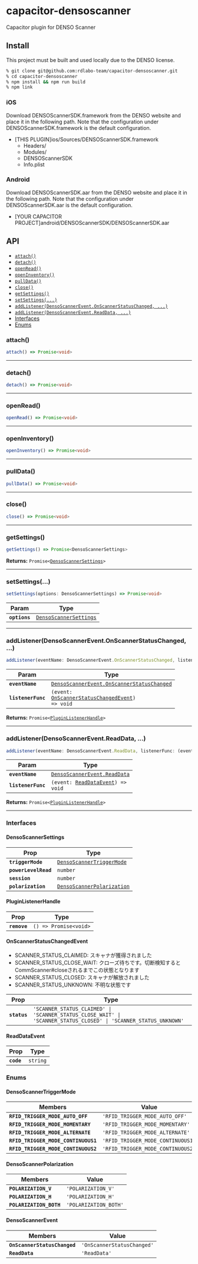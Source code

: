 # capacitor-densoscanner

Capacitor plugin for DENSO Scanner

## Install

This project must be built and used locally due to the DENSO license.

```bash
% git clone git@github.com:rdlabo-team/capacitor-densoscanner.git
% cd capacitor-densoscanner
% npm install && npm run build
% npm link
```

### iOS

Download DENSOScannerSDK.framework from the DENSO website and place it in the following path. Note that the configuration under DENSOScannerSDK.framework is the default configuration.

- [THIS PLUGIN]ios/Sources/DENSOScannerSDK.framework
  - Headers/
  - Modules/
  - DENSOScannerSDK
  - Info.plist

### Android

Download DENSOScannerSDK.aar from the DENSO website and place it in the following path. Note that the configuration under DENSOScannerSDK.aar is the default configuration. 

- [YOUR CAPACITOR PROJECT]android/DENSOScannerSDK/DENSOScannerSDK.aar

## API

<docgen-index>

* [`attach()`](#attach)
* [`detach()`](#detach)
* [`openRead()`](#openread)
* [`openInventory()`](#openinventory)
* [`pullData()`](#pulldata)
* [`close()`](#close)
* [`getSettings()`](#getsettings)
* [`setSettings(...)`](#setsettings)
* [`addListener(DensoScannerEvent.OnScannerStatusChanged, ...)`](#addlistenerdensoscannereventonscannerstatuschanged-)
* [`addListener(DensoScannerEvent.ReadData, ...)`](#addlistenerdensoscannereventreaddata-)
* [Interfaces](#interfaces)
* [Enums](#enums)

</docgen-index>

<docgen-api>
<!--Update the source file JSDoc comments and rerun docgen to update the docs below-->

### attach()

```typescript
attach() => Promise<void>
```

--------------------


### detach()

```typescript
detach() => Promise<void>
```

--------------------


### openRead()

```typescript
openRead() => Promise<void>
```

--------------------


### openInventory()

```typescript
openInventory() => Promise<void>
```

--------------------


### pullData()

```typescript
pullData() => Promise<void>
```

--------------------


### close()

```typescript
close() => Promise<void>
```

--------------------


### getSettings()

```typescript
getSettings() => Promise<DensoScannerSettings>
```

**Returns:** <code>Promise&lt;<a href="#densoscannersettings">DensoScannerSettings</a>&gt;</code>

--------------------


### setSettings(...)

```typescript
setSettings(options: DensoScannerSettings) => Promise<void>
```

| Param         | Type                                                                  |
| ------------- | --------------------------------------------------------------------- |
| **`options`** | <code><a href="#densoscannersettings">DensoScannerSettings</a></code> |

--------------------


### addListener(DensoScannerEvent.OnScannerStatusChanged, ...)

```typescript
addListener(eventName: DensoScannerEvent.OnScannerStatusChanged, listenerFunc: (event: OnScannerStatusChangedEvent) => void) => Promise<PluginListenerHandle>
```

| Param              | Type                                                                                                    |
| ------------------ | ------------------------------------------------------------------------------------------------------- |
| **`eventName`**    | <code><a href="#densoscannerevent">DensoScannerEvent.OnScannerStatusChanged</a></code>                  |
| **`listenerFunc`** | <code>(event: <a href="#onscannerstatuschangedevent">OnScannerStatusChangedEvent</a>) =&gt; void</code> |

**Returns:** <code>Promise&lt;<a href="#pluginlistenerhandle">PluginListenerHandle</a>&gt;</code>

--------------------


### addListener(DensoScannerEvent.ReadData, ...)

```typescript
addListener(eventName: DensoScannerEvent.ReadData, listenerFunc: (event: ReadDataEvent) => void) => Promise<PluginListenerHandle>
```

| Param              | Type                                                                        |
| ------------------ | --------------------------------------------------------------------------- |
| **`eventName`**    | <code><a href="#densoscannerevent">DensoScannerEvent.ReadData</a></code>    |
| **`listenerFunc`** | <code>(event: <a href="#readdataevent">ReadDataEvent</a>) =&gt; void</code> |

**Returns:** <code>Promise&lt;<a href="#pluginlistenerhandle">PluginListenerHandle</a>&gt;</code>

--------------------


### Interfaces


#### DensoScannerSettings

| Prop                 | Type                                                                          |
| -------------------- | ----------------------------------------------------------------------------- |
| **`triggerMode`**    | <code><a href="#densoscannertriggermode">DensoScannerTriggerMode</a></code>   |
| **`powerLevelRead`** | <code>number</code>                                                           |
| **`session`**        | <code>number</code>                                                           |
| **`polarization`**   | <code><a href="#densoscannerpolarization">DensoScannerPolarization</a></code> |


#### PluginListenerHandle

| Prop         | Type                                      |
| ------------ | ----------------------------------------- |
| **`remove`** | <code>() =&gt; Promise&lt;void&gt;</code> |


#### OnScannerStatusChangedEvent

- SCANNER_STATUS_CLAIMED: スキャナが獲得されました
- SCANNER_STATUS_CLOSE_WAIT: クローズ待ちです。切断検知するとCommScanner#closeされるまでこの状態となります
- SCANNER_STATUS_CLOSED:  スキャナが解放されました
- SCANNER_STATUS_UNKNOWN: 不明な状態です

| Prop         | Type                                                                                                                        |
| ------------ | --------------------------------------------------------------------------------------------------------------------------- |
| **`status`** | <code>'SCANNER_STATUS_CLAIMED' \| 'SCANNER_STATUS_CLOSE_WAIT' \| 'SCANNER_STATUS_CLOSED' \| 'SCANNER_STATUS_UNKNOWN'</code> |


#### ReadDataEvent

| Prop       | Type                |
| ---------- | ------------------- |
| **`code`** | <code>string</code> |


### Enums


#### DensoScannerTriggerMode

| Members                             | Value                                        |
| ----------------------------------- | -------------------------------------------- |
| **`RFID_TRIGGER_MODE_AUTO_OFF`**    | <code>'RFID_TRIGGER_MODE_AUTO_OFF'</code>    |
| **`RFID_TRIGGER_MODE_MOMENTARY`**   | <code>'RFID_TRIGGER_MODE_MOMENTARY'</code>   |
| **`RFID_TRIGGER_MODE_ALTERNATE`**   | <code>'RFID_TRIGGER_MODE_ALTERNATE'</code>   |
| **`RFID_TRIGGER_MODE_CONTINUOUS1`** | <code>'RFID_TRIGGER_MODE_CONTINUOUS1'</code> |
| **`RFID_TRIGGER_MODE_CONTINUOUS2`** | <code>'RFID_TRIGGER_MODE_CONTINUOUS2'</code> |


#### DensoScannerPolarization

| Members                 | Value                            |
| ----------------------- | -------------------------------- |
| **`POLARIZATION_V`**    | <code>'POLARIZATION_V'</code>    |
| **`POLARIZATION_H`**    | <code>'POLARIZATION_H'</code>    |
| **`POLARIZATION_BOTH`** | <code>'POLARIZATION_BOTH'</code> |


#### DensoScannerEvent

| Members                      | Value                                 |
| ---------------------------- | ------------------------------------- |
| **`OnScannerStatusChanged`** | <code>'OnScannerStatusChanged'</code> |
| **`ReadData`**               | <code>'ReadData'</code>               |

</docgen-api>
